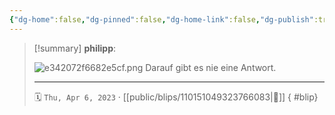 ```yaml
---
{"dg-home":false,"dg-pinned":false,"dg-home-link":false,"dg-publish":true,"tags":["dgblip"],"disabled rules":["yaml-title","yaml-title-alias","file-name-heading"],"title":"philipp on mastodon @ 2023-04-06","created-date":"2023-04-06T09:00:26","id":110151049323766080,"updated-date":"2025-05-02T08:50:43","dg-path":"blips/110151049323766083.md","permalink":"/blips/110151049323766083/","dgPassFrontmatter":true}
---
```


> [!summary] **philipp**:
>
> ![e342072f6682e5cf.png](/img/user/attachments/e342072f6682e5cf.png)
> Darauf gibt es nie eine Antwort.
> - - -
>
> 🗓️ `Thu, Apr 6, 2023` · [[public/blips/110151049323766083\|🔗]]
{ #blip}

